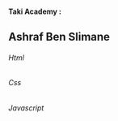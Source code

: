 #### Taki Academy :
Ashraf Ben Slimane
-------------------
###### Html
###### Css
###### Javascript

